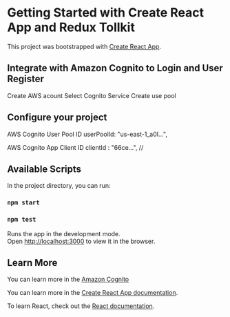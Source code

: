 # Getting Started with Create React App and Redux Tollkit

This project was bootstrapped with [Create React App](https://github.com/facebook/create-react-app).

## Integrate with Amazon Cognito to Login and User Register 

Create AWS acount
Select Cognito Service
Create use pool

## Configure your project

AWS Cognito User Pool ID
userPoolId: "us-east-1_a0I...", 

AWS Cognito App Client ID
clientId  : "66ce...", // 

## Available Scripts

In the project directory, you can run:

### `npm start`

### `npm test`

Runs the app in the development mode.\
Open [http://localhost:3000](http://localhost:3000) to view it in the browser.

## Learn More

You can learn more in the [Amazon Cognito](https://docs.aws.amazon.com/cognito/latest/developerguide/authentication.html)

You can learn more in the [Create React App documentation](https://facebook.github.io/create-react-app/docs/getting-started).

To learn React, check out the [React documentation](https://reactjs.org/).
